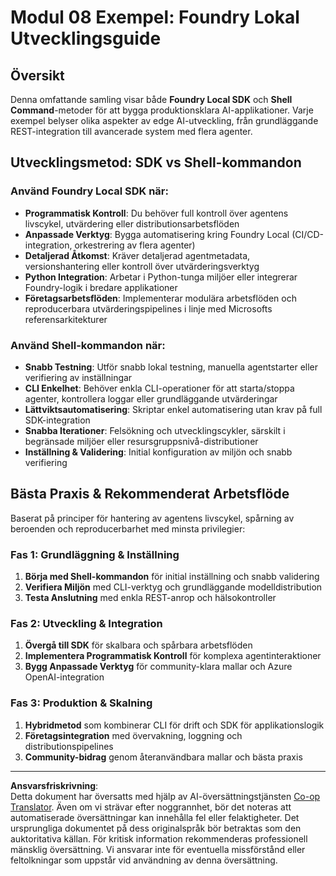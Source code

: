 <!--
CO_OP_TRANSLATOR_METADATA:
{
  "original_hash": "729f809c84e99609364180c090c43405",
  "translation_date": "2025-10-01T02:07:13+00:00",
  "source_file": "Module08/samples/README.md",
  "language_code": "sv"
}
-->
# Modul 08 Exempel: Foundry Lokal Utvecklingsguide

## Översikt

Denna omfattande samling visar både **Foundry Local SDK** och **Shell Command**-metoder för att bygga produktionsklara AI-applikationer. Varje exempel belyser olika aspekter av edge AI-utveckling, från grundläggande REST-integration till avancerade system med flera agenter.

## Utvecklingsmetod: SDK vs Shell-kommandon

### Använd Foundry Local SDK när:

- **Programmatisk Kontroll**: Du behöver full kontroll över agentens livscykel, utvärdering eller distributionsarbetsflöden
- **Anpassade Verktyg**: Bygga automatisering kring Foundry Local (CI/CD-integration, orkestrering av flera agenter)
- **Detaljerad Åtkomst**: Kräver detaljerad agentmetadata, versionshantering eller kontroll över utvärderingsverktyg
- **Python Integration**: Arbetar i Python-tunga miljöer eller integrerar Foundry-logik i bredare applikationer
- **Företagsarbetsflöden**: Implementerar modulära arbetsflöden och reproducerbara utvärderingspipelines i linje med Microsofts referensarkitekturer

### Använd Shell-kommandon när:

- **Snabb Testning**: Utför snabb lokal testning, manuella agentstarter eller verifiering av inställningar
- **CLI Enkelhet**: Behöver enkla CLI-operationer för att starta/stoppa agenter, kontrollera loggar eller grundläggande utvärderingar
- **Lättviktsautomatisering**: Skriptar enkel automatisering utan krav på full SDK-integration
- **Snabba Iterationer**: Felsökning och utvecklingscykler, särskilt i begränsade miljöer eller resursgruppsnivå-distributioner
- **Inställning & Validering**: Initial konfiguration av miljön och snabb verifiering

## Bästa Praxis & Rekommenderat Arbetsflöde

Baserat på principer för hantering av agentens livscykel, spårning av beroenden och reproducerbarhet med minsta privilegier:

### Fas 1: Grundläggning & Inställning
1. **Börja med Shell-kommandon** för initial inställning och snabb validering
2. **Verifiera Miljön** med CLI-verktyg och grundläggande modelldistribution
3. **Testa Anslutning** med enkla REST-anrop och hälsokontroller

### Fas 2: Utveckling & Integration
1. **Övergå till SDK** för skalbara och spårbara arbetsflöden
2. **Implementera Programmatisk Kontroll** för komplexa agentinteraktioner
3. **Bygg Anpassade Verktyg** för community-klara mallar och Azure OpenAI-integration

### Fas 3: Produktion & Skalning
1. **Hybridmetod** som kombinerar CLI för drift och SDK för applikationslogik
2. **Företagsintegration** med övervakning, loggning och distributionspipelines
3. **Community-bidrag** genom återanvändbara mallar och bästa praxis

---

**Ansvarsfriskrivning**:  
Detta dokument har översatts med hjälp av AI-översättningstjänsten [Co-op Translator](https://github.com/Azure/co-op-translator). Även om vi strävar efter noggrannhet, bör det noteras att automatiserade översättningar kan innehålla fel eller felaktigheter. Det ursprungliga dokumentet på dess originalspråk bör betraktas som den auktoritativa källan. För kritisk information rekommenderas professionell mänsklig översättning. Vi ansvarar inte för eventuella missförstånd eller feltolkningar som uppstår vid användning av denna översättning.